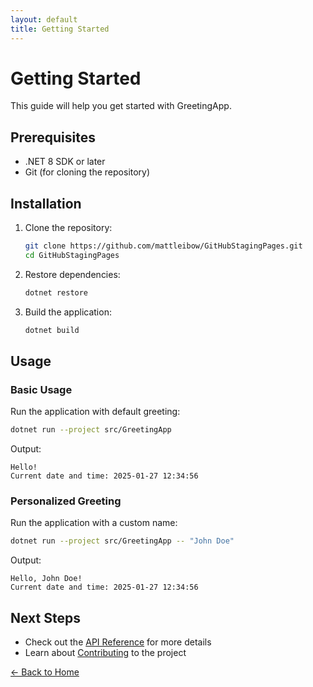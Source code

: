 ```yaml
---
layout: default
title: Getting Started
---
```


# Getting Started

This guide will help you get started with GreetingApp.

## Prerequisites

- .NET 8 SDK or later
- Git (for cloning the repository)

## Installation

1. Clone the repository:
   ```bash
   git clone https://github.com/mattleibow/GitHubStagingPages.git
   cd GitHubStagingPages
   ```

2. Restore dependencies:
   ```bash
   dotnet restore
   ```

3. Build the application:
   ```bash
   dotnet build
   ```

## Usage

### Basic Usage

Run the application with default greeting:

```bash
dotnet run --project src/GreetingApp
```

Output:
```
Hello!
Current date and time: 2025-01-27 12:34:56
```

### Personalized Greeting

Run the application with a custom name:

```bash
dotnet run --project src/GreetingApp -- "John Doe"
```

Output:
```
Hello, John Doe!
Current date and time: 2025-01-27 12:34:56
```

## Next Steps

- Check out the [API Reference](api-reference) for more details
- Learn about [Contributing](contributing) to the project

[← Back to Home](index)